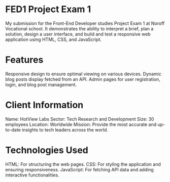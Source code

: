 # FED1 Project Exam 1

My submission for the Front-End Developer studies Project Exam 1 at Noroff Vocational school. It demonstrates the ability to interpret a brief, plan a solution, design a user interface, and build and test a responsive web application using HTML, CSS, and JavaScript.

# Features

Responsive design to ensure optimal viewing on various devices.
Dynamic blog posts display fetched from an API.
Admin pages for user registration, login, and blog post management.

# Client Information

Name: HotView Labs
Sector: Tech Research and Development
Size: 30 employees
Location: Worldwide
Mission: Provide the most accurate and up-to-date insights to tech leaders across the world.

# Technologies Used

HTML: For structuring the web pages.
CSS: For styling the application and ensuring responsiveness.
JavaScript: For fetching API data and adding interactive functionalities.